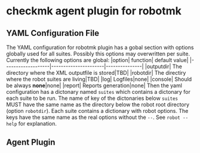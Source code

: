 # checkmk agent plugin for robotmk

## YAML Configuration File
The YAML configuration for robotmk plugin has a gobal section with options globally used for all suites. Possibly this options may overwritten per suite.
Currently the following options are global:
|option| function| default value|
|-------------------|----------------------|---------------|
|outputdir| The directory where the XML outputfile is stored|TBD|
|robotdir| The directiry where the robot suites are living|TBD|
|log| Logfiles|none|
|console| Should be always **none**|none|
|report| Reports generation|none|
Then the yaml configuration has a dictonary named `suites` which contains a dictonary for each suite to be run. The name of key of the dictonaries below `suites` MUST have the same name as the directory below the robot root directory (option `robotdir`). Each suite contains a dictionary with robot options. The keys have the same name as the real options without the `--`. See `robot --help` for explanation.

## Agent Plugin
